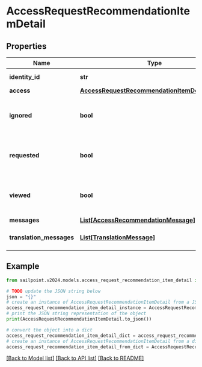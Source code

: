 # AccessRequestRecommendationItemDetail


## Properties

Name | Type | Description | Notes
------------ | ------------- | ------------- | -------------
**identity_id** | **str** | Identity ID for the recommendation | [optional] 
**access** | [**AccessRequestRecommendationItemDetailAccess**](AccessRequestRecommendationItemDetailAccess.md) |  | [optional] 
**ignored** | **bool** | Whether or not the identity has already chosen to ignore this recommendation. | [optional] 
**requested** | **bool** | Whether or not the identity has already chosen to request this recommendation. | [optional] 
**viewed** | **bool** | Whether or not the identity reportedly viewed this recommendation. | [optional] 
**messages** | [**List[AccessRecommendationMessage]**](AccessRecommendationMessage.md) |  | [optional] 
**translation_messages** | [**List[TranslationMessage]**](TranslationMessage.md) | The list of translation messages | [optional] 

## Example

```python
from sailpoint.v2024.models.access_request_recommendation_item_detail import AccessRequestRecommendationItemDetail

# TODO update the JSON string below
json = "{}"
# create an instance of AccessRequestRecommendationItemDetail from a JSON string
access_request_recommendation_item_detail_instance = AccessRequestRecommendationItemDetail.from_json(json)
# print the JSON string representation of the object
print(AccessRequestRecommendationItemDetail.to_json())

# convert the object into a dict
access_request_recommendation_item_detail_dict = access_request_recommendation_item_detail_instance.to_dict()
# create an instance of AccessRequestRecommendationItemDetail from a dict
access_request_recommendation_item_detail_from_dict = AccessRequestRecommendationItemDetail.from_dict(access_request_recommendation_item_detail_dict)
```
[[Back to Model list]](../README.md#documentation-for-models) [[Back to API list]](../README.md#documentation-for-api-endpoints) [[Back to README]](../README.md)


